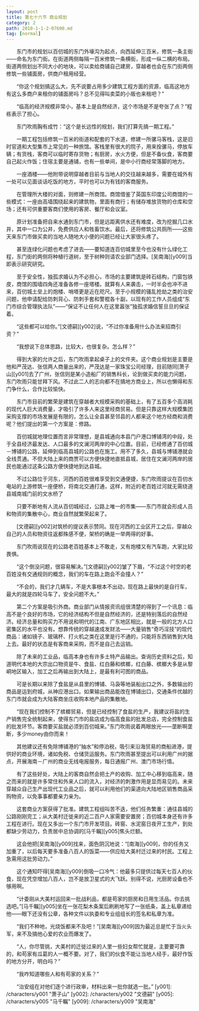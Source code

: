 ```yaml
---
layout: post
title: 第七十六节 商业规划
category: 2
path: 2010-1-1-2-07600.md
tag: [normal]
---
```


　　东门市的规划以百仞城的东门外壕沟为起点，向西延伸三百米，修筑一条主街——命名为东门街。在街道两侧每隔一百米修筑一条横街，形成一纵二横的布局。街道两侧划出不同大小的地块，可以卖给商铺自己建房，穿越者也会在东门街两侧修筑一些铺面房，供商户租用经营。

　　“你这个规划搞这么大，先不说要占用多少建筑工程方面的资源，临高这地方有这么多商户来租你的铺面房吗？总不见得叫卖菜的小贩也来租吧？”

　　“临高的经济规模非常小，基本上是自然经济，这个市场是不是夸张了点？”程栋表示了担心。

　　东门吹雨胸有成竹：“这个是长远性的规划，我们打算先搞一期工程。”

　　一期工程包括修筑一百米的街道和配套的下水道，修建一所骡马客栈，这是旧时官道和大型集市上常见的一种旅馆。客栈里有很大的院子，用来拴骡马，停放车辆；有货栈，客商可以临时寄存货物；有厨房，水火方便，但是不备伙食，客商要自己起火作饭；住宿主要是通铺，也有一些单间，是中小行商经常落脚的地方。

　　一座酒楼——他附带说明穿越者目前与当地人的交往越来越多，需要在城外有一处可以见面谈话吃饭的地方，平时也可以为有钱的客商服务。

　　在管理所大楼的对面，则修建一所商馆。商馆借鉴了英国东印度公司商馆的一些模式：一座由高墙围绕起来的建筑物，里面有商行；有储存堆放货物的仓库和空场；还有可供重要客商们使用的客房、餐厅和会议室。

　　原计划准备把自来水通到东门市，但是远距离供水还有难度，改为挖掘几口水井，其中一口为公井，免费供应人和牲畜饮水。最后，还将修筑公共厕所——这些天来东门市做买卖的当地人随地大小便的问题已经让大家很头疼了。

　　甚至连绿化问题也考虑了进去——要知道连百仞城里至今也没有什么绿化工程，东门街的两侧将种植行道树，至于树种则请农业部门选择。[吴南海][y009]当即表示研究研究。

　　至于安全性，独孤求婚认为不必担心，市场的主要建筑是砖石结构，门窗包铁皮，商馆的围墙四角还准备各修一座塔楼。就算有人来袭击，一时半会也冲不进来，百仞城土垒上的炮楼、哨塔更是近在咫尺。至于小规模的骚乱抢劫之类的治安问题，他申请配给防刺背心、防刺手套和警棍各十副，以现有的工作人员组成“东门市综合管理执法队”——“保证不让任何人在这里嚣张”独孤求婚信誓旦旦的保证着。

　　“这些都可以给你。”[文德嗣][y002]说，“不过你准备用什么办法来招商引资？”

　　“我想说下总体思路，比较大，也很复杂。怎么样？”

　　得到大家的允许之后，东门吹雨拿起桌子上的文件夹。这个商业规划是主要是他和严茂达、张信两人商量出来的，严茂达是一家珠宝公司经理，目前随同[萧子山][y001]去了广州，张信则是某小造船厂的销售科长，论到做买卖的能力问题，东门吹雨只能甘拜下风。不过此二人的志向都不在搞地方商业上，所以也懒得和东门争什么，合作比较愉快。

　　东门市目前的繁荣是建筑在穿越者大规模采购的基础上，有了五百多个高消耗的现代人巨大消费量，才吸引了许多人来这里经商贸易。但是只靠这样大规模集团采购支撑的市场发展是有限的，怎么让全县甚至邻县的人都来这个地方经商和消费呢？他们提出的第一个方案是：修路。

　　百仞城就地理位置而言非常理想，是县城通向本县门户港口博铺湾的中段，处于全县经济最发达、人口最多的文澜河两岸的中心位置。目前，已经修通了百仞城－博铺的公路，延伸到临高县城的公路也在施工。用不了多久，县城与博铺港就会全线贯通。不但大陆上来的商贾可以方便快捷地直抵县城，居住在文澜河两岸的居民也能通过这条公路方便快捷地到达县城。

　　不过公路位于河东，河西的百姓很难享受到交通便捷，东门吹雨提议在百仞水电站的上游修筑一座便桥，将南北交通打通，这样，附近的老百姓过河就无需绕道县城南城门前的文水桥了

　　只要不断地有人流从百仞城经过，公路上唯一的市集――东门市就会形成人员和物资的集散中心，商业自然就繁荣起来了。

　　[文德嗣][y002]对筑桥的提议表示赞同。现在河西的工业区开工之后，穿越众自己的人员和物资往返都殊感不便，架桥的确是一举两得的好事。

　　东门吹雨说现在的公路老百姓基本上不敢走，又有炮楼又有汽车跑，大家比较畏惧。

　　“这个倒没问题，很容易解决。”[文德嗣][y002]皱了下眉，“不过这个时空的老百姓没有交通规则的概念，我们的车在路上跑会不会撞人？”

　　“不会的，我们才几辆车，不是大事根本不出动，现在路上最快的是自行车，最大的就是四轮马车了，安全问题不大。”

　　第二个方案是吸引外商。商业部门从情报资讯组很清楚的得到了一个讯息：临高不是个良好的市场，它的经济结构不但是自然经济的，还是特别落后的自然经济。经济总量和购买力不用说和明代的江南、广东地区相比，就是一般的北方人口密集区的水平也没有。想靠传统的穿越速成发财法――大量销售“奇巧淫技”的现代商品：诸如镜子、玻璃杯、打火机之类在这里是行不通的，只能将东西销售到大陆上去。最好的状态是有客商来采购，而不是自己去运销。

　　除了未来的工业品，临高本身也有许多土特产品输出。查询历史资料之后，知道明代本地的大宗出口物资是牛、食盐、红白藤和槟榔，红白藤、槟榔大多是从黎峒地区输入，加工之后再输出到大陆上，是最有利可图的商品。

　　可是长期以来除了食盐是从县里的博铺、马袅等地装船出口之外，多数输出的商品是运到府城，从神应港出口。如果输出商品能改在博铺出口，交通条件优越的东门市就会成为大陆客商坐庄收购本地产品的集散地。

　　“现在我们控制不了槟榔贸易，但是已经控制了食盐的生产，我建议将盐的生产销售完全统制起来，使得东门市的盐店成为临高食盐的批发总店，完全控制食盐的批发环节。客商要买盐就必须到百仞城来。”东门吹雨说着两眼放光——垄断啊垄断，多少money由你而来！

　　其他建议还有免除博铺港的“抽水”和停泊税，吸引来沿海贸易的商船进港，提供好的商业环境，诸如免税、仓储货运服务。东门吹雨甚至提出可以利用广州的据点，开展海南－广州的商业无线电报服务，每日通报广州、澳门市场行情。

　　有了这些好处，大陆上的客商自然会把土产的收购、加工中心移到临高来，随之而来的就是许多常住和外来人口的流入，对经济的刺激作用是显而易见的。未来穿越众自己生产出现代工业品之后，就可以利用他们的渠道向大陆地区销售商品采购物资，以免事事都要亲力亲为。

　　这套商业方案获得了批准。建筑工程组叫苦不迭，他们任务繁重：通往县城的公路刚刚完工；从大美村迁徙来的近二百户人家需要安置房；百仞城本身还有许多工程在进行。现在又多出一个东门市开发项目。砖窑、水泥窑日夜开工生产，到处都缺少劳动力，负责居中总协调的[马千瞩][y005]焦头烂额。

　　这会他把[吴南海][y009]找来，面色阴沉地说：“[南海][y009]，你的任务又加重了，以后每天要多准备八百人的饭菜——供应给大美村迁过来的村民。工程上急需用这批劳动力。”

　　这个通知吓得[吴南海][y009]倒吸一口冷气：他最多只提供过每天七百人的伙食，现在凭空增加八百人，岂不是放卫星式的大飞跃。别得不说，光厨房设备也不够用啊。

　　“计委刚从大美村运回来一批战利品，都是苟家的厨房和日用生活品。你去挑选吧。”[马千瞩][y005]坐在一张花梨木条案后刷刷地写了一张纸条，盖上私章递给他——眼下还没有公章，各种文件以执委和专业组组长的签名和私章为准。

　　“我们不种地，光烧饭都来不及吧！”[吴南海][y009]因为最近总是忙于当火头军，来不及搞他心爱的农业而爆发了。

　　“人，你尽管挑，大美村的迁徙过来的人里一些妇女帮忙就是，主要要可靠的，和苟家有瓜葛的人一概不要。对了，我们的伙食不能让当地人经手，最好作饭的地方分开，明白吗？”

　　“我咋知道哪些人和有苟家的关系？”

　　“治安组在对他们逐个进行政审，材料出来一批你就选一批。”
[y001]: /characters/y001 "萧子山"
[y002]: /characters/y002 "文德嗣"
[y005]: /characters/y005 "马千瞩"
[y009]: /characters/y009 "吴南海"
